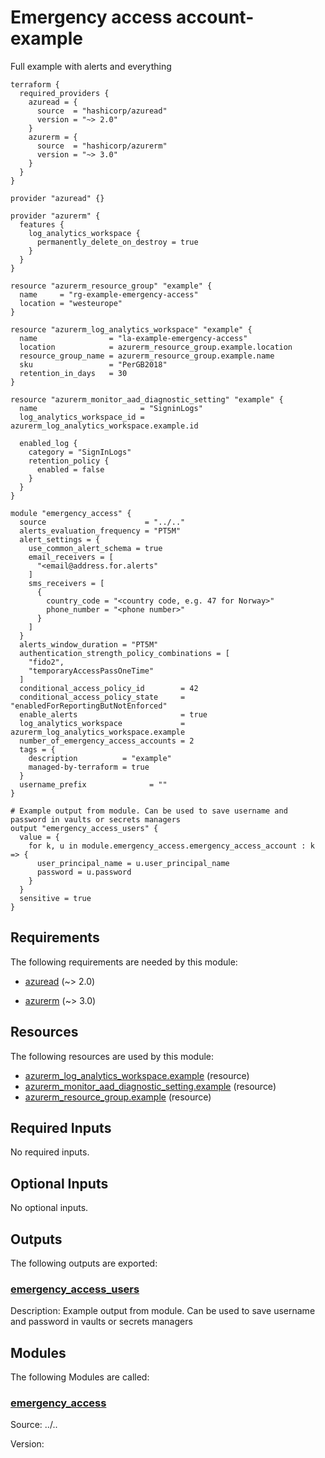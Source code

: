 <!-- BEGIN_TF_DOCS -->
# Emergency access account-example

Full example with alerts and everything

```hcl
terraform {
  required_providers {
    azuread = {
      source  = "hashicorp/azuread"
      version = "~> 2.0"
    }
    azurerm = {
      source  = "hashicorp/azurerm"
      version = "~> 3.0"
    }
  }
}

provider "azuread" {}

provider "azurerm" {
  features {
    log_analytics_workspace {
      permanently_delete_on_destroy = true
    }
  }
}

resource "azurerm_resource_group" "example" {
  name     = "rg-example-emergency-access"
  location = "westeurope"
}

resource "azurerm_log_analytics_workspace" "example" {
  name                = "la-example-emergency-access"
  location            = azurerm_resource_group.example.location
  resource_group_name = azurerm_resource_group.example.name
  sku                 = "PerGB2018"
  retention_in_days   = 30
}

resource "azurerm_monitor_aad_diagnostic_setting" "example" {
  name                       = "SigninLogs"
  log_analytics_workspace_id = azurerm_log_analytics_workspace.example.id

  enabled_log {
    category = "SignInLogs"
    retention_policy {
      enabled = false
    }
  }
}

module "emergency_access" {
  source                      = "../.."
  alerts_evaluation_frequency = "PT5M"
  alert_settings = {
    use_common_alert_schema = true
    email_receivers = [
      "<email@address.for.alerts"
    ]
    sms_receivers = [
      {
        country_code = "<country code, e.g. 47 for Norway>"
        phone_number = "<phone number>"
      }
    ]
  }
  alerts_window_duration = "PT5M"
  authentication_strength_policy_combinations = [
    "fido2",
    "temporaryAccessPassOneTime"
  ]
  conditional_access_policy_id        = 42
  conditional_access_policy_state     = "enabledForReportingButNotEnforced"
  enable_alerts                       = true
  log_analytics_workspace             = azurerm_log_analytics_workspace.example
  number_of_emergency_access_accounts = 2
  tags = {
    description          = "example"
    managed-by-terraform = true
  }
  username_prefix              = ""
}

# Example output from module. Can be used to save username and password in vaults or secrets managers
output "emergency_access_users" {
  value = {
    for k, u in module.emergency_access.emergency_access_account : k => {
      user_principal_name = u.user_principal_name
      password = u.password
    }
  }
  sensitive = true
}
```

<!-- markdownlint-disable MD033 -->
## Requirements

The following requirements are needed by this module:

- <a name="requirement_azuread"></a> [azuread](#requirement\_azuread) (~> 2.0)

- <a name="requirement_azurerm"></a> [azurerm](#requirement\_azurerm) (~> 3.0)

## Resources

The following resources are used by this module:

- [azurerm_log_analytics_workspace.example](https://registry.terraform.io/providers/hashicorp/azurerm/latest/docs/resources/log_analytics_workspace) (resource)
- [azurerm_monitor_aad_diagnostic_setting.example](https://registry.terraform.io/providers/hashicorp/azurerm/latest/docs/resources/monitor_aad_diagnostic_setting) (resource)
- [azurerm_resource_group.example](https://registry.terraform.io/providers/hashicorp/azurerm/latest/docs/resources/resource_group) (resource)

<!-- markdownlint-disable MD013 -->
## Required Inputs

No required inputs.

## Optional Inputs

No optional inputs.

## Outputs

The following outputs are exported:

### <a name="output_emergency_access_users"></a> [emergency\_access\_users](#output\_emergency\_access\_users)

Description: Example output from module. Can be used to save username and password in vaults or secrets managers

## Modules

The following Modules are called:

### <a name="module_emergency_access"></a> [emergency\_access](#module\_emergency\_access)

Source: ../..

Version:
<!-- END_TF_DOCS -->